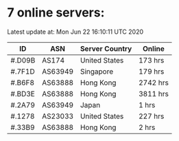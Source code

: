 # 7 online servers:

Latest update at: Mon Jun 22 16:10:11 UTC 2020

| ID | ASN | Server Country | Online |
| -- | --- | -------------- | ------ |
| #.D09B | AS174 | United States | 173 hrs |
| #.7F1D | AS63949 | Singapore | 179 hrs |
| #.B6F8 | AS63888 | Hong Kong | 2742 hrs |
| #.BD3E | AS63888 | Hong Kong | 3811 hrs |
| #.2A79 | AS63949 | Japan | 1 hrs |
| #.1278 | AS23033 | United States | 227 hrs |
| #.33B9 | AS63888 | Hong Kong | 2 hrs |

